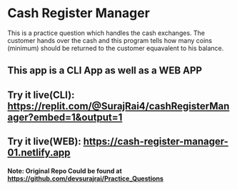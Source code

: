 # Cash Register Manager

This is a practice question which handles the cash exchanges. The customer hands over the cash and this program tells how many coins (minimum) should be returned to the customer equavalent to his balance.
## This app is a CLI App as well as a WEB APP

## Try it live(CLI): https://replit.com/@SurajRai4/cashRegisterManager?embed=1&output=1

## Try it live(WEB): https://cash-register-manager-01.netlify.app


#### Note: Original Repo Could be found at https://github.com/devsurajrai/Practice_Questions